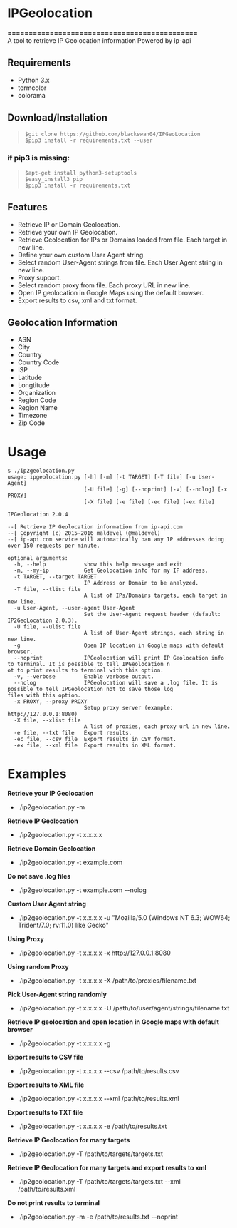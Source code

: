 # IPGeolocation
**=============================================**<br>
A tool to retrieve IP Geolocation information
Powered by ip-api
## Requirements
- Python 3.x<br>
- termcolor<br>
- colorama
## Download/Installation
> `$git clone https://github.com/blackswan04/IPGeoLocation`<br>
> `$pip3 install -r requirements.txt --user`<br>
### if pip3 is missing:
>`$apt-get install python3-setuptools `<br>
>`$easy_install3 pip`<br>
>`$pip3 install -r requirements.txt`<br>
## Features
- Retrieve IP or Domain Geolocation.
- Retrieve your own IP Geolocation.
- Retrieve Geolocation for IPs or Domains loaded from file. Each target in new line.
- Define your own custom User Agent string.
- Select random User-Agent strings from file. Each User Agent string in new line.
- Proxy support.
- Select random proxy from file. Each proxy URL in new line.
- Open IP geolocation in Google Maps using the default browser.
- Export results to csv, xml and txt format.
## Geolocation Information
- ASN
- City
- Country
- Country Code
- ISP
- Latitude
- Longtitude
- Organization
- Region Code
- Region Name
- Timezone
- Zip Code
# Usage
```
$ ./ip2geolocation.py
usage: ipgeolocation.py [-h] [-m] [-t TARGET] [-T file] [-u User-Agent]
                        [-U file] [-g] [--noprint] [-v] [--nolog] [-x PROXY]
                        [-X file] [-e file] [-ec file] [-ex file]

IPGeolocation 2.0.4

--[ Retrieve IP Geolocation information from ip-api.com
--[ Copyright (c) 2015-2016 maldevel (@maldevel)
--[ ip-api.com service will automatically ban any IP addresses doing over 150 requests per minute.

optional arguments:
  -h, --help            show this help message and exit
  -m, --my-ip           Get Geolocation info for my IP address.
  -t TARGET, --target TARGET
                        IP Address or Domain to be analyzed.
  -T file, --tlist file
                        A list of IPs/Domains targets, each target in new line.
  -u User-Agent, --user-agent User-Agent
                        Set the User-Agent request header (default: IP2GeoLocation 2.0.3).
  -U file, --ulist file
                        A list of User-Agent strings, each string in new line.
  -g                    Open IP location in Google maps with default browser.
  --noprint             IPGeolocation will print IP Geolocation info to terminal. It is possible to tell IPGeolocation n
ot to print results to terminal with this option.
  -v, --verbose         Enable verbose output.
  --nolog               IPGeolocation will save a .log file. It is possible to tell IPGeolocation not to save those log
files with this option.
  -x PROXY, --proxy PROXY
                        Setup proxy server (example: http://127.0.0.1:8080)
  -X file, --xlist file
                        A list of proxies, each proxy url in new line.
  -e file, --txt file   Export results.
  -ec file, --csv file  Export results in CSV format.
  -ex file, --xml file  Export results in XML format.
  ```
# Examples
**Retrieve your IP Geolocation**

- ./ip2geolocation.py -m<br>
 
**Retrieve IP Geolocation**

- ./ip2geolocation.py -t x.x.x.x<br>
 
**Retrieve Domain Geolocation**

- ./ip2geolocation.py -t example.com<br>
 
**Do not save .log files**

- ./ip2geolocation.py -t example.com --nolog<br>
 
**Custom User Agent string**

- ./ip2geolocation.py -t x.x.x.x -u "Mozilla/5.0 (Windows NT 6.3; WOW64; Trident/7.0; rv:11.0) like Gecko"<br>
 
**Using Proxy**

- ./ip2geolocation.py -t x.x.x.x -x http://127.0.0.1:8080<br>
 
**Using random Proxy**

- ./ip2geolocation.py -t x.x.x.x -X /path/to/proxies/filename.txt<br>
 
**Pick User-Agent string randomly**

- ./ip2geolocation.py -t x.x.x.x -U /path/to/user/agent/strings/filename.txt<br>
 
**Retrieve IP geolocation and open location in Google maps with default browser**

- ./ip2geolocation.py -t x.x.x.x -g<br>
 
**Export results to CSV file**

- ./ip2geolocation.py -t x.x.x.x --csv /path/to/results.csv<br>
 
**Export results to XML file**

- ./ip2geolocation.py -t x.x.x.x --xml /path/to/results.xml<br>
 
**Export results to TXT file**

- ./ip2geolocation.py -t x.x.x.x -e /path/to/results.txt<br>
 
**Retrieve IP Geolocation for many targets**

- ./ip2geolocation.py -T /path/to/targets/targets.txt<br>

**Retrieve IP Geolocation for many targets and export results to xml**

- ./ip2geolocation.py -T /path/to/targets/targets.txt --xml /path/to/results.xml<br>

**Do not print results to terminal**

- ./ip2geolocation.py -m -e /path/to/results.txt --noprint<br>
